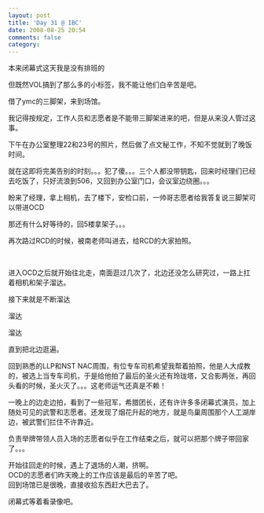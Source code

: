 ```yaml
---
layout: post
title: 'Day 31 @ IBC'
date: 2008-08-25 20:54
comments: false
category: 
---
```

    

  
本来闭幕式这天我是没有排班的

但既然VOL搞到了那么多的小标签，我不能让他们白辛苦是吧。

  
借了ymc的三脚架，来到场馆。

  
我记得按规定，工作人员和志愿者是不能带三脚架进来的吧，但是从来没人管过这事。

  
下午在办公室整理22和23号的照片，然后做了点文秘工作，不知不觉就到了晚饭时间。

  
就在这即将完美告别的时刻。。。犯了傻。。。三个人都没带钥匙，回来时经理们已经去吃饭了，只好流浪到506，又回到办公室门口，会议室边绕圈。。。

  
盼来了经理，拿上相机，去了楼下，安检口前，一帅哥志愿者给我答复说三脚架可以带进OCD

  
那还有什么好等待的，回5楼拿架子。。。

  
再次路过RCD的时候，被南老师叫进去，给RCD的大家拍照。

 

  
进入OCD之后就开始往北走，南面逛过几次了，北边还没怎么研究过，一路上扛着相机和架子溜达。

  
接下来就是不断溜达

  
溜达

  
溜达

  
直到把北边逛遍。

  
回到熟悉的LLP和NST NAC周围，有位专车司机希望我帮着拍照，他是人大成教的，被选上当专车司机，于是给他拍了最后的圣火还有玲珑塔，又合影两张，再回头看的时候，圣火灭了。。。这老师运气还真是不赖！

  
一晚上的边走边拍，看到了一些冠军，希腊团长，还有许许多多闭幕式演员，加上随处可见的武警和志愿者。还发现了烟花升起的地方，就是鸟巢周围那个人工湖岸边，被武警们拦住不许靠近。

  
负责举牌带领人员入场的志愿者似乎在工作结束之后，就可以把那个牌子带回家了。。。

  
开始往回走的时候，遇上了退场的人潮，挤啊。  
OCD的志愿者们昨天晚上的工作应该是最后的辛苦了吧。  
回到场馆已是很晚，直接收拾东西赶大巴去了。

  
闭幕式等着看录像吧。
